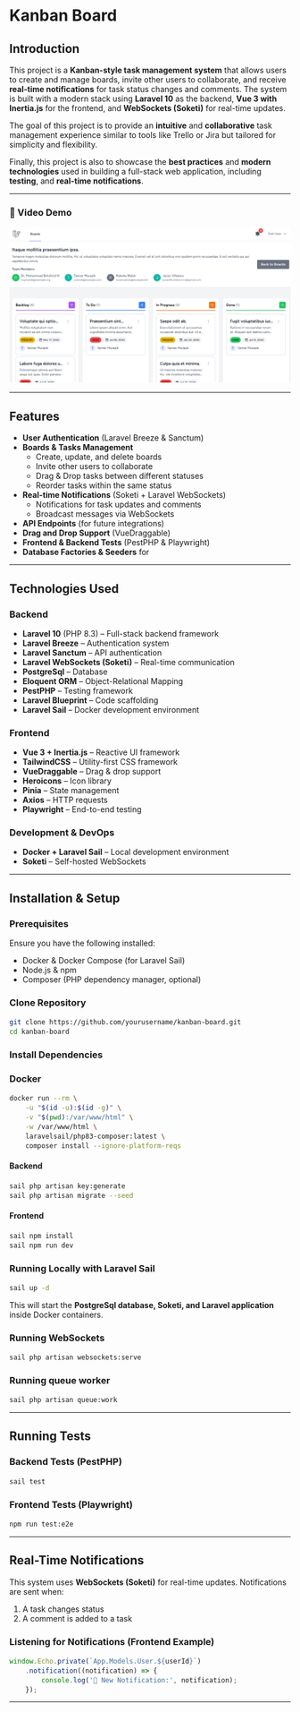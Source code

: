 # Kanban Board

## Introduction

This project is a **Kanban-style task management system** that allows users to create and manage boards, invite other users to collaborate, and receive **real-time notifications** for task status changes and comments. The system is built with a modern stack using **Laravel 10** as the backend, **Vue 3 with Inertia.js** for the frontend, and **WebSockets (Soketi)** for real-time updates.

The goal of this project is to provide an **intuitive** and **collaborative** task management experience similar to tools like Trello or Jira but tailored for simplicity and flexibility.

Finally, this project is also to showcase the **best practices** and **modern technologies** used in building a full-stack web application, including **testing**, and **real-time notifications**.

---
### 🔗 Video Demo
[![Watch the demo](./screenshot.png)](https://www.loom.com/share/51778e032055422db62c82e9eb10c471?sid=22952d4d-552c-4830-830f-053a6068a2c5)

---

## Features

- **User Authentication** (Laravel Breeze & Sanctum)
- **Boards & Tasks Management**
  - Create, update, and delete boards
  - Invite other users to collaborate
  - Drag & Drop tasks between different statuses
  - Reorder tasks within the same status
- **Real-time Notifications** (Soketi + Laravel WebSockets)
  - Notifications for task updates and comments
  - Broadcast messages via WebSockets
- **API Endpoints** (for future integrations)
- **Drag and Drop Support** (VueDraggable)
- **Frontend & Backend Tests** (PestPHP & Playwright)
- **Database Factories & Seeders** for 

---

## Technologies Used

### Backend
- **Laravel 10** (PHP 8.3) – Full-stack backend framework
- **Laravel Breeze** – Authentication system
- **Laravel Sanctum** – API authentication
- **Laravel WebSockets (Soketi)** – Real-time communication
- **PostgreSql** – Database
- **Eloquent ORM** – Object-Relational Mapping
- **PestPHP** – Testing framework
- **Laravel Blueprint** – Code scaffolding
- **Laravel Sail** – Docker development environment

### Frontend
- **Vue 3 + Inertia.js** – Reactive UI framework
- **TailwindCSS** – Utility-first CSS framework
- **VueDraggable** – Drag & drop support
- **Heroicons** – Icon library
- **Pinia** – State management
- **Axios** – HTTP requests
- **Playwright** – End-to-end testing

### Development & DevOps
- **Docker + Laravel Sail** – Local development environment
- **Soketi** – Self-hosted WebSockets

---

## Installation & Setup

### Prerequisites
Ensure you have the following installed:
- Docker & Docker Compose (for Laravel Sail)
- Node.js & npm
- Composer (PHP dependency manager, optional)

### Clone Repository
```bash
git clone https://github.com/yourusername/kanban-board.git
cd kanban-board
```

### Install Dependencies

### Docker
```bash
docker run --rm \
    -u "$(id -u):$(id -g)" \
    -v "$(pwd):/var/www/html" \
    -w /var/www/html \
    laravelsail/php83-composer:latest \
    composer install --ignore-platform-reqs
```

#### Backend
```bash
sail php artisan key:generate
sail php artisan migrate --seed
```

#### Frontend
```bash
sail npm install
sail npm run dev
```

### Running Locally with Laravel Sail
```bash
sail up -d
```

This will start the **PostgreSql database, Soketi, and Laravel application** inside Docker containers.

### Running WebSockets
```bash
sail php artisan websockets:serve
```

### Running queue worker
```bash
sail php artisan queue:work
```

---

## Running Tests

### Backend Tests (PestPHP)
```bash
sail test
```

### Frontend Tests (Playwright)
```bash
npm run test:e2e
```

---

## Real-Time Notifications

This system uses **WebSockets (Soketi)** for real-time updates. Notifications are sent when:
1. A task changes status
2. A comment is added to a task

### Listening for Notifications (Frontend Example)
```js
window.Echo.private(`App.Models.User.${userId}`)
    .notification((notification) => {
        console.log('📩 New Notification:', notification);
    });
```

---
